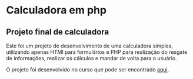 # Calculadora em php
Projeto final de calculadora
---
Este foi um projeto de desenvolvimento de uma calculadora simples, utilizando apenas HTMl para formulários e PHP para realização do resgate de informações, realizar os cálculos e mandar de volta para o usuário.

O projeto foi desenvolvido no curso que pode ser encontrado [aqui](https://www.udemy.com/course/curso-completo-do-desenvolvedor-web/ "Curso Desenvolvimento Web 2019").
 

